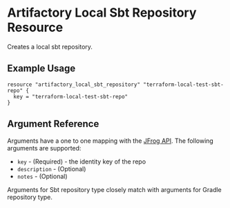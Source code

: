 # Artifactory Local Sbt Repository Resource

Creates a local sbt repository.

## Example Usage

```hcl
resource "artifactory_local_sbt_repository" "terraform-local-test-sbt-repo" {
  key = "terraform-local-test-sbt-repo"
}
```

## Argument Reference

Arguments have a one to one mapping with the [JFrog API](https://www.jfrog.com/confluence/display/RTF/Repository+Configuration+JSON). The following arguments are supported:

* `key` - (Required) - the identity key of the repo
* `description` - (Optional)
* `notes` - (Optional)

Arguments for Sbt repository type closely match with arguments for Gradle repository type.
